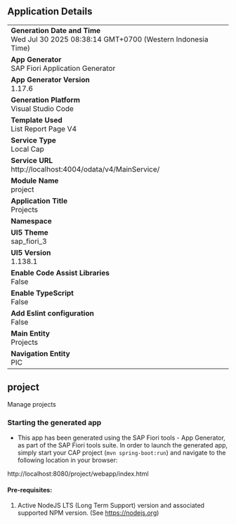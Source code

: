 ## Application Details
|               |
| ------------- |
|**Generation Date and Time**<br>Wed Jul 30 2025 08:38:14 GMT+0700 (Western Indonesia Time)|
|**App Generator**<br>SAP Fiori Application Generator|
|**App Generator Version**<br>1.17.6|
|**Generation Platform**<br>Visual Studio Code|
|**Template Used**<br>List Report Page V4|
|**Service Type**<br>Local Cap|
|**Service URL**<br>http://localhost:4004/odata/v4/MainService/|
|**Module Name**<br>project|
|**Application Title**<br>Projects|
|**Namespace**<br>|
|**UI5 Theme**<br>sap_fiori_3|
|**UI5 Version**<br>1.138.1|
|**Enable Code Assist Libraries**<br>False|
|**Enable TypeScript**<br>False|
|**Add Eslint configuration**<br>False|
|**Main Entity**<br>Projects|
|**Navigation Entity**<br>PIC|

## project

Manage projects

### Starting the generated app

-   This app has been generated using the SAP Fiori tools - App Generator, as part of the SAP Fiori tools suite.  In order to launch the generated app, simply start your CAP project (```mvn spring-boot:run```) and navigate to the following location in your browser:

http://localhost:8080/project/webapp/index.html

#### Pre-requisites:

1. Active NodeJS LTS (Long Term Support) version and associated supported NPM version.  (See https://nodejs.org)



